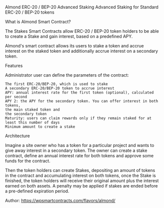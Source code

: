 Almond
ERC-20 / BEP-20 Advanced Staking
Advanced Staking for Standard ERC-20 / BEP-20 tokens

What is Almond Smart Contract?

The Stakes Smart Contracts allow ERC-20 / BEP-20 token holders to be able to create a Stake and gain interest, 
based on a predefined APY.

Almond's smart contract allows its users to stake a token and accrue interest on the staked token 
and additionally accrue interest on a secondary token.


Features

Administrator user can define the parameters of the contract:

    The first ERC-20/BEP-20, which is used to stake
    A secondary ERC-20/BEP-20 token to accrue interest
    APY: annual interest rate for the first token (optional), calculated per second
    APY 2: the APY for the secondary token. You can offer interest in both tokens, 
    the main staked token and 
    the secondary token
    Maturity: users can claim rewards only if they remain staked for at least this number of days
    Minimum amount to create a stake

Architecture

Imagine a site owner who has a token for a particular project and wants to give away interest 
in a secondary token. 
The owner can create a stake contract, define an annual interest rate for both tokens 
and approve some funds for the contract.

Then the token holders can create Stakes, depositing an amount of tokens in the contract 
and accumulating interest on both tokens, 
once the Stake is finished, the token holders will receive their original amount plus 
the interest earned on both assets. 
A penalty may be applied if stakes are ended before a pre-defined expiration period.

Author: https://wpsmartcontracts.com/flavors/almond/
